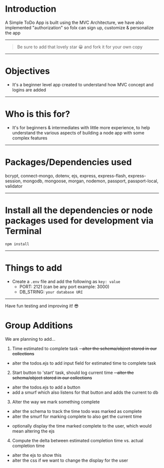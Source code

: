 # Introduction

A Simple ToDo App is built using the MVC Architecture, we have also implemented "authorization" so folx can sign up, customize & personalize the app 

---

> Be sure to add that lovely star 😀 and fork it for your own copy

---

# Objectives

- It's a beginner level app created to understand how MVC concept and logins are added

---

# Who is this for? 

- It's for beginners & intermediates with little more experience, to help understand the various aspects of building a node app with some complex features

---

# Packages/Dependencies used 

bcrypt, connect-mongo, dotenv, ejs, express, express-flash, express-session, mongodb, mongoose, morgan, nodemon, passport, passport-local, validator

---

# Install all the dependencies or node packages used for development via Terminal

`npm install` 

---

# Things to add

- Create a `.env` file and add the following as `key: value` 
  - PORT: 2121 (can be any port example: 3000) 
  - DB_STRING: `your database URI` 
 ---
 
 Have fun testing and improving it! 😎

# Group Additions
We are planning to add...

1. Time estimated to complete task
  ~~- alter the schema/object stored in our collections~~
  - alter the todos.ejs to add input field for estimated time to complete task

2.  Start button to 'start' task, should log current time
  ~~- alter the schema/object stored in our collections~~
  - alter the todos.ejs to add a button
  - add a smurf which also listens for that button and adds the current to db

3.  Alter the way we mark something complete
  - alter the schema to track the time todo was marked as complete
  - alter the smurf for marking complete to also get the current time
  * optionally display the time marked complete to the user, which would mean altering the ejs

4. Compute the delta between estimated completion time vs. actual completion time
  - alter the ejs to show this
  - alter the css if we want to change the display for the user